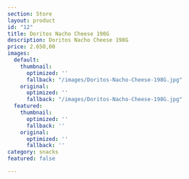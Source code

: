 ```yaml
---
section: Store
layout: product
id: "12"
title: Doritos Nacho Cheese 198G
description: Doritos Nacho Cheese 198G
price: 2.650,00
images:
  default:
    thumbnail:
      optimized: ''
      fallback: "/images/Doritos-Nacho-Cheese-198G.jpg"
    original:
      optimized: ''
      fallback: "/images/Doritos-Nacho-Cheese-198G.jpg"
  featured:
    thumbnail:
      optimized: ''
      fallback: ''
    original:
      optimized: ''
      fallback: ''
category: snacks
featured: false

---
```

